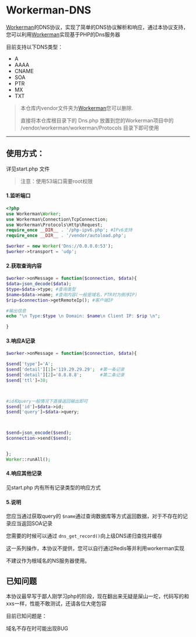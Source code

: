 # Workerman-DNS

[Workerman](https://www.workerman.net/)的DNS协议，实现了简单的DNS协议解析和响应，通过本协议支持，您可以利用[Workerman](https://www.workerman.net/)实现基于PHP的Dns服务器

目前支持以下DNS类型：

* A
* AAAA
* CNAME
* SOA
* PTR
* MX
* TXT

> 本仓库内vendor文件夹为[Workerman](https://www.workerman.net/)您可以删除.
>
> 直接将本仓库根目录下的 Dns.php 放置到您的Workerman项目中的 /vendor/workerman/workerman/Protocols 目录下即可使用

---

## 使用方式：

详见start.php 文件

> 注意：使用53端口需要root权限

#### 1.监听端口

```php
<?php
use Workerman\Worker;
use Workerman\Connection\TcpConnection;
use Workerman\Protocols\Http\Request;
require_once __DIR__ . '/php-ipv6.php'; #IPv6支持
require_once __DIR__ . '/vendor/autoload.php';

$worker = new Worker('Dns://0.0.0.0:53');
$worker->transport = 'udp';


```

#### 2.获取查询内容

```php
$worker->onMessage = function($connection, $data){
$data=json_decode($data);
$type=$data->type; #查询类型
$name=$data->name; #查询内容(一般是域名，PTR时为倒序IP)
$rip=$connection->getRemoteIp(); #客户端IP

#输出信息
echo "\n Type:$type \n Domain: $name\n Client IP: $rip \n";

}
```

#### 3.响应A记录

```php
$worker->onMessage = function($connection, $data){

$send['type']='A';
$send['detail'][1]='119.29.29.29';  #第一条记录
$send['detail'][2]='8.8.8.8';	    #第二条记录
$send['ttl']=30;



#id和query一般情况下直接返回输出即可
$send['id']=$data->id;
$send['query']=$data->query;



$send=json_encode($send);
$connection->send($send);


};
Worker::runAll();
```

#### 4.响应其他记录

见start.php 内有所有记录类型的响应方式

#### 5.说明

您应当通过获取query的 `$name`通过查询数据库等方式返回数据，对于不存在的记录应当返回SOA记录

您需要的时候可以通过 `dns_get_record()`向上级DNS递归查找并缓存

这一系列操作，本协议不提供，您可以自行通过Redis等并利用workerman实现

不建议作为根域名的NS服务器使用。

## 已知问题

本协议最早写于鄙人刚学习php的阶段，现在翻出来无疑是屎山一坨，代码写的和xxs一样，性能不敢测试，还请各位大佬包容

目前已知问题是：

域名不存在时可能出现BUG

